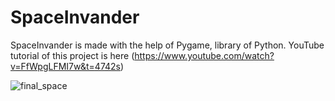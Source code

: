 # SpaceInvander
SpaceInvander is made with the help of Pygame, library of Python.
YouTube tutorial of this project is here (https://www.youtube.com/watch?v=FfWpgLFMI7w&t=4742s)

![final_space](https://user-images.githubusercontent.com/98335217/228773223-dd91b95e-33d0-46d8-b09b-6043dc00a948.jpg)


